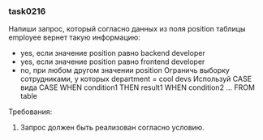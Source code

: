 
### task0216

Напиши запрос, который согласно данных из поля position таблицы employee вернет такую информацию:
- yes, если значение position равно backend developer
- yes, если значение position равно frontend developer
- no, при любом другом значении position
Ограничь выборку сотрудниками, у которых department = cool devs
Используй CASE вида CASE WHEN condition1 THEN result1 WHEN condition2 ... FROM table


Требования:
1.	Запрос должен быть реализован согласно условию.


